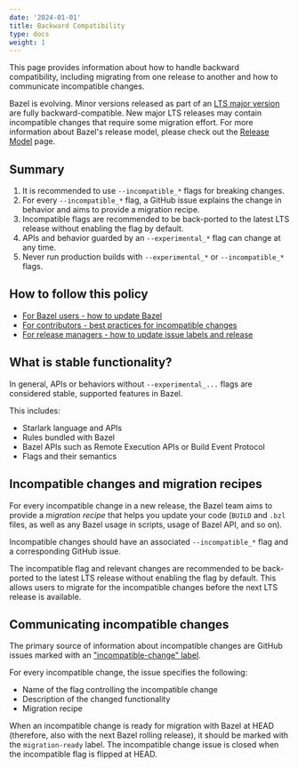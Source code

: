 ```yaml
---
date: '2024-01-01'
title: Backward Compatibility
type: docs
weight: 1
---
```


This page provides information about how to handle backward compatibility,
including migrating from one release to another and how to communicate
incompatible changes.

Bazel is evolving. Minor versions released as part of an [LTS major
version](/release#bazel-versioning/) are fully backward-compatible. New major LTS
releases may contain incompatible changes that require some migration effort.
For more information about Bazel's release model, please check out the [Release
Model](/release/) page.

## Summary

1.  It is recommended to use `--incompatible_*` flags for breaking changes.
1.  For every `--incompatible_*` flag, a GitHub issue explains the change in
    behavior and aims to provide a migration recipe.
1.  Incompatible flags are recommended to be back-ported to the latest LTS
    release without enabling the flag by default.
1.  APIs and behavior guarded by an `--experimental_*` flag can change at any
    time.
1.  Never run production builds with `--experimental_*` or `--incompatible_*`
    flags.

## How to follow this policy

*   [For Bazel users - how to update Bazel](/install/bazelisk/)
*   [For contributors - best practices for incompatible changes](/contribute/breaking-changes/)
*   [For release managers - how to update issue labels and release](https://github.com/bazelbuild/continuous-integration/tree/master/docs/release-playbook.%6D%64)

## What is stable functionality?

In general, APIs or behaviors without `--experimental_...` flags are considered
stable, supported features in Bazel.

This includes:

*   Starlark language and APIs
*   Rules bundled with Bazel
*   Bazel APIs such as Remote Execution APIs or Build Event Protocol
*   Flags and their semantics

## Incompatible changes and migration recipes

For every incompatible change in a new release, the Bazel team aims to provide a
_migration recipe_ that helps you update your code (`BUILD` and `.bzl` files, as
well as any Bazel usage in scripts, usage of Bazel API, and so on).

Incompatible changes should have an associated `--incompatible_*` flag and a
corresponding GitHub issue.

The incompatible flag and relevant changes are recommended to be back-ported to
the latest LTS release without enabling the flag by default. This allows users
to migrate for the incompatible changes before the next LTS release is
available.

## Communicating incompatible changes

The primary source of information about incompatible changes are GitHub issues
marked with an ["incompatible-change"
label](https://github.com/bazelbuild/bazel/issues?q=label%3Aincompatible-change).

For every incompatible change, the issue specifies the following:

*   Name of the flag controlling the incompatible change
*   Description of the changed functionality
*   Migration recipe

When an incompatible change is ready for migration with Bazel at HEAD
(therefore, also with the next Bazel rolling release), it should be marked with
the `migration-ready` label. The incompatible change issue is closed when the
incompatible flag is flipped at HEAD.